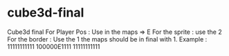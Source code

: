 # cube3d-final
Cube3d final
For Player Pos : Use in the maps => E
For the sprite : use the 2
For the border : Use the 1
the maps should be in final with 1.
Example : 
11111111111
100000E1111
11111111111
